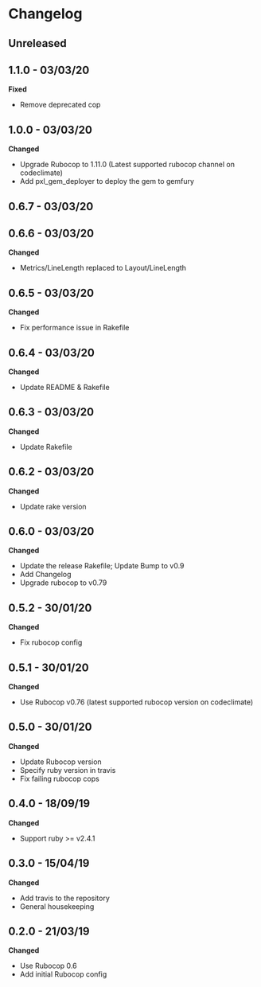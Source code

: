 # Changelog

## Unreleased
## 1.1.0 - 03/03/20

**Fixed**
* Remove deprecated cop

## 1.0.0 - 03/03/20
**Changed**
* Upgrade Rubocop to 1.11.0 (Latest supported rubocop channel on codeclimate)
* Add pxl_gem_deployer to deploy the gem to gemfury

## 0.6.7 - 03/03/20
## 0.6.6 - 03/03/20
**Changed**
* Metrics/LineLength replaced to Layout/LineLength

## 0.6.5 - 03/03/20
**Changed**
* Fix performance issue in Rakefile

## 0.6.4 - 03/03/20
**Changed**
* Update README & Rakefile

## 0.6.3 - 03/03/20
**Changed**
* Update Rakefile

## 0.6.2 - 03/03/20
**Changed**
* Update rake version

## 0.6.0 - 03/03/20
**Changed**
* Update the release Rakefile; Update Bump to v0.9
* Add Changelog
* Upgrade rubocop to v0.79

## 0.5.2 - 30/01/20
**Changed**
* Fix rubocop config

## 0.5.1 - 30/01/20
**Changed**
* Use Rubocop v0.76 (latest supported rubocop version on codeclimate)

## 0.5.0 - 30/01/20
**Changed**
* Update Rubocop version
* Specify ruby version in travis
* Fix failing rubocop cops

## 0.4.0 - 18/09/19
**Changed**
* Support ruby >= v2.4.1

## 0.3.0 - 15/04/19
**Changed**
* Add travis to the repository
* General housekeeping

## 0.2.0 - 21/03/19
**Changed**
* Use Rubocop 0.6
* Add initial Rubocop config
